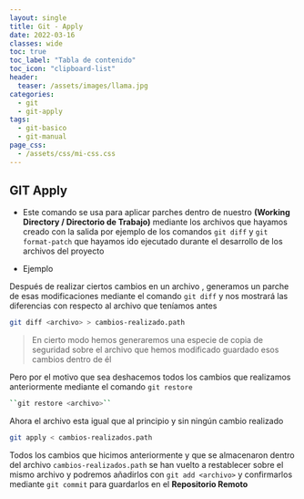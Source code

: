 ```yaml
---
layout: single
title: Git - Apply
date: 2022-03-16
classes: wide
toc: true
toc_label: "Tabla de contenido"
toc_icon: "clipboard-list"
header:
  teaser: /assets/images/llama.jpg
categories:
  - git
  - git-apply
tags:
  - git-basico
  - git-manual
page_css: 
  - /assets/css/mi-css.css
---
```


## GIT Apply

* Este comando se usa para aplicar parches dentro de nuestro **(Working Directory / Directorio de Trabajo)** mediante los archivos que hayamos creado con la salida por ejemplo de los comandos ``git diff`` y ``git format-patch`` que hayamos ido ejecutado durante el desarrollo de los archivos del proyecto

* Ejemplo

Después de realizar ciertos cambios en un archivo , generamos un parche de esas modificaciones mediante el comando ``git diff`` y nos mostrará las diferencias con respecto al archivo que teníamos antes

```bash
git diff <archivo> > cambios-realizado.path
```

> En cierto modo hemos generaremos una especie de copia de seguridad sobre el archivo que hemos modificado guardado esos cambios dentro de él

Pero por el motivo que sea deshacemos todos los cambios que realizamos anteriormente mediante el comando ``git restore``

```bash
``git restore <archivo>``
```

Ahora el archivo esta igual que al principio y sin ningún cambio realizado

```bash
git apply < cambios-realizados.path
```

Todos los cambios que hicimos anteriormente y que se almacenaron dentro del archivo ``cambios-realizados.path`` se han vuelto a restablecer sobre el mismo archivo y podremos añadirlos con ``git add <archivo>`` y confirmarlos mediante ``git commit`` para guardarlos en el **Repositorio Remoto**
